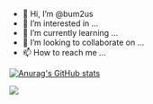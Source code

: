 - 👋 Hi, I’m @bum2us
- 👀 I’m interested in ...
- 🌱 I’m currently learning ...
- 💞️ I’m looking to collaborate on ...
- 📫 How to reach me ...

<!---
bum2us/bum2us is a ✨ special ✨ repository because its `README.md` (this file) appears on your GitHub profile.
You can click the Preview link to take a look at your changes.
--->

[![Anurag's GitHub stats](https://github-readme-stats.vercel.app/api?username=bum2us)](https://github.com/bum2us/github-readme-stats)

<img src="https://img.shields.io/badge/C Sharp-#368CCB?style=flat-square&logo=C Sharp&logoColor=#ffffff"/>
